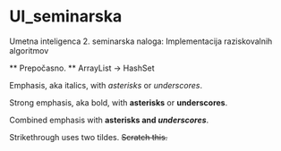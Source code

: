 # UI_seminarska
Umetna inteligenca 2. seminarska naloga: Implementacija raziskovalnih algoritmov

** Prepočasno. ** ArrayList -> HashSet

Emphasis, aka italics, with *asterisks* or _underscores_.

Strong emphasis, aka bold, with **asterisks** or __underscores__.

Combined emphasis with **asterisks and _underscores_**.

Strikethrough uses two tildes. ~~Scratch this.~~
